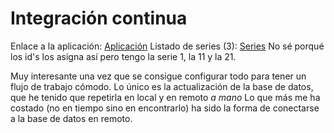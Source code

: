 # Integración continua
Enlace a la aplicación:
[Aplicación](https://biblioteca-miguel.herokuapp.com)
Listado de series (3):
[Series](https://biblioteca-miguel.herokuapp.com/series)
No sé porqué los id's los asigna así pero tengo la serie 1, la 11 y la 21.

Muy interesante una vez que se consigue configurar todo para tener un flujo de trabajo cómodo. Lo único es la actualización de la base de datos, que he tenido que repetirla en local y en remoto *a mano*
Lo que más me ha costado (no en tiempo sino en encontrarlo) ha sido la forma de conectarse a la base de datos en remoto.
